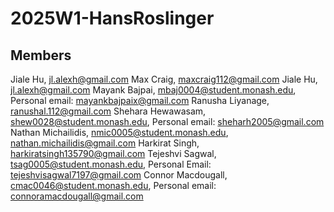 # 2025W1-HansRoslinger

## Members

Jiale Hu, jl.alexh@gmail.com
Max Craig, maxcraig112@gmail.com
Jiale Hu, jl.alexh@gmail.com
Mayank Bajpai, mbaj0004@student.monash.edu, Personal email: mayankbajpaix@gmail.com
Ranusha Liyanage, ranushal.112@gmail.com
Shehara Hewawasam, shew0028@student.monash.edu, Personal email: sheharh2005@gmail.com
Nathan Michailidis, nmic0005@student.monash.edu, nathan.michailidis@gmail.com
Harkirat Singh, harkiratsingh135790@gmail.com
Tejeshvi Sagwal, tsag0005@student.monash.edu, Personal Email: tejeshvisagwal7197@gmail.com
Connor Macdougall, cmac0046@student.monash.edu, Personal email: connoramacdougall@gmail.com